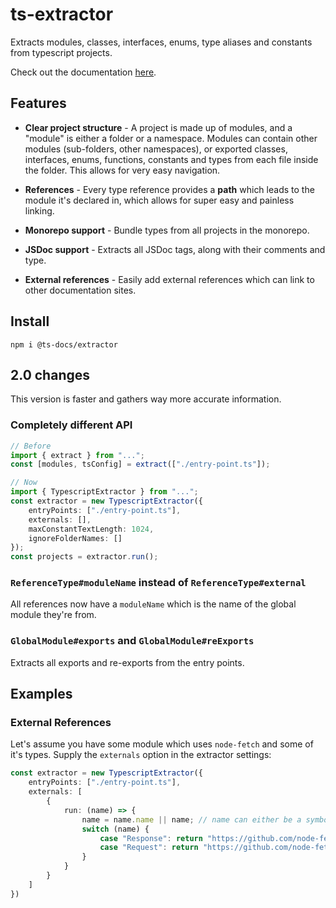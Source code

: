 # ts-extractor

Extracts modules, classes, interfaces, enums, type aliases and constants from typescript projects. 

Check out the documentation [here](https://ts-docs.github.io/ts-docs/m.extractor/index.html).

## Features

- **Clear project structure** - A project is made up of modules, and a "module" is either a folder or a namespace. Modules can contain other modules (sub-folders, other namespaces), or exported classes, interfaces, enums, functions, constants and types from each file inside the folder. This allows for very easy navigation.

- **References** - Every type reference provides a **path** which leads to the module it's declared in, which allows for super easy and painless linking. 

- **Monorepo support** - Bundle types from all projects in the monorepo.

- **JSDoc support** - Extracts all JSDoc tags, along with their comments and type.

- **External references** - Easily add external references which can link to other documentation sites.

## Install

```npm i @ts-docs/extractor```

## 2.0 changes

This version is faster and gathers way more accurate information.

### Completely different API

```ts
// Before
import { extract } from "...";
const [modules, tsConfig] = extract(["./entry-point.ts"]);

// Now
import { TypescriptExtractor } from "...";
const extractor = new TypescriptExtractor({
    entryPoints: ["./entry-point.ts"],
    externals: [],
    maxConstantTextLength: 1024,
    ignoreFolderNames: []
});
const projects = extractor.run();
```

### `ReferenceType#moduleName` instead of `ReferenceType#external`

All references now have a `moduleName` which is the name of the global module they're from. 

### `GlobalModule#exports` and `GlobalModule#reExports`

Extracts all exports and re-exports from the entry points.

## Examples

### External References

Let's assume you have some module which uses `node-fetch` and some of it's types. Supply the `externals` option in the extractor settings:

```ts
const extractor = new TypescriptExtractor({ 
    entryPoints: ["./entry-point.ts"],
    externals: [
        {
            run: (name) => {
                name = name.name || name; // name can either be a symbol or a string
                switch (name) {
                    case "Response": return "https://github.com/node-fetch/node-fetch#class-response";
                    case "Request": return "https://github.com/node-fetch/node-fetch#class-request";
                }
            }
        }
    ]
})
```